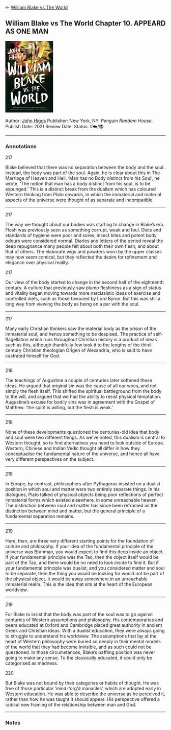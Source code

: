 \<- [William Blake vs The World](William%20Blake%20vs%20The%20World.md)

## William Blake vs The World Chapter 10. APPEARD AS ONE MAN

[ ![150](Pasted%20image%2020230804155803.png) ](https://www.amazon.com/William-Blake-World-John-Higgs-ebook/dp/B09JPGLBRN/ref=tmm_kin_swatch_0?_encoding=UTF8&qid=1673820148&sr=8-1)

Author: [John Higgs]()
Publisher: New York, NY: *Penguin Random House*.
Publish Date: 2021
Review Date:
Status: #☁️/📚 

---

### Annotations

217

Blake believed that there was no separation between the body and the soul. Instead, the body was part of the soul. Again, he is clear about this in The Marriage of Heaven and Hell. ‘Man has no Body distinct from his Soul’, he wrote. ‘The notion that man has a body distinct from his soul, is to be expunged.’ This is a distinct break from the dualism which has coloured Western thinking from Plato onwards, in which the immaterial and material aspects of the universe were thought of as separate and incompatible.

---

217

The way we thought about our bodies was starting to change in Blake’s era. Flesh was previously seen as something corrupt, weak and foul. Diets and standards of hygiene were poor and sores, insect bites and potent body odours were considered normal. Diaries and letters of the period reveal the deep repugnance many people felt about both their own flesh, and about that of others. The elaborate wigs and powders worn by the upper classes may now seem comical, but they reflected the desire for refinement and elegance over physical reality.

217

Our view of the body started to change in the second half of the eighteenth century. A culture that previously saw plump fleshiness as a sign of status and vitality began moving towards more narcissistic ideas of exercise and controlled diets, such as those favoured by Lord Byron. But this was still a long way from viewing the body as being on a par with the soul.

---

217

Many early Christian thinkers saw the material body as the prison of the immaterial soul, and hence something to be despised. The practice of self-flagellation which runs throughout Christian history is a product of ideas such as this, although thankfully few took it to the lengths of the third-century Christian theologian Origen of Alexandria, who is said to have castrated himself for God.

---

218

The teachings of Augustine a couple of centuries later softened these ideas. He argued that original sin was the cause of all our woes, and not simply the flesh itself. This shifted the spiritual battleground from the body to the will, and argued that we had the ability to resist physical temptation. Augustine’s excuse for bodily sins was in agreement with the Gospel of Matthew: ‘the spirit is willing, but the flesh is weak.’

---

218

None of these developments questioned the centuries-old idea that body and soul were two different things. As we’ve noted, this dualism is central to Western thought, so to find alternatives you need to look outside of Europe. Western, Chinese and Indian Vedic thought all differ in how they conceptualise the fundamental nature of the universe, and hence all have very different perspectives on the subject.

---

219

In Europe, by contrast, philosophers after Pythagoras insisted on a dualist position in which soul and matter were two entirely separate things. In his dialogues, Plato talked of physical objects being poor reflections of perfect immaterial forms which existed elsewhere, in some unreachable heaven. The distinction between soul and matter has since been reframed as the distinction between mind and matter, but the general principle of a fundamental separation remains.

---

219

Here, then, are three very different starting points for the foundation of culture and philosophy. If your idea of the fundamental principle of the universe was Brahman, you would expect to find this deep inside an object. If your fundamental principle was the Tao, then the object itself would be part of the Tao, and there would be no need to look inside to find it. But if your fundamental principle was dualist, and you considered matter and soul to be separate, then the thing you would be looking for would not be part of the physical object. It would be away somewhere in an unreachable immaterial realm. This is the idea that sits at the heart of the European worldview.

---

219

For Blake to insist that the body was part of the soul was to go against centuries of Western assumptions and philosophy. His contemporaries and peers educated at Oxford and Cambridge placed great authority in ancient Greek and Christian ideas. With a dualist education, they were always going to struggle to understand his worldview. The assumptions that lay at the heart of Western philosophy were buried so deeply in their mental models of the world that they had become invisible, and as such could not be questioned. In those circumstances, Blake’s baffling position was never going to make any sense. To the classically educated, it could only be categorised as madness.

220

But Blake was not bound by their categories or habits of thought. He was free of those particular ‘mind-forg’d manacles’, which are adopted early in Western education. He was able to describe the universe as he perceived it, rather than how he was taught it should appear. His perspective offered a radical new framing of the relationship between man and God.

---

### Notes
